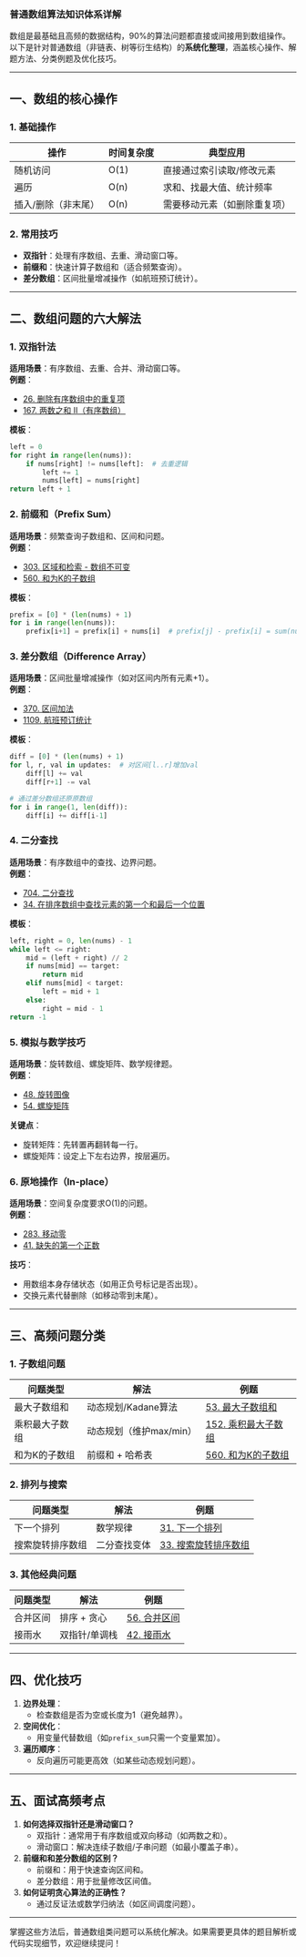 
### **普通数组算法知识体系详解**  
数组是最基础且高频的数据结构，90%的算法问题都直接或间接用到数组操作。以下是针对普通数组（非链表、树等衍生结构）的**系统化整理**，涵盖核心操作、解题方法、分类例题及优化技巧。

---

## **一、数组的核心操作**
### **1. 基础操作**
| **操作**       | **时间复杂度** | **典型应用**                     |
|----------------|----------------|----------------------------------|
| 随机访问       | O(1)           | 直接通过索引读取/修改元素        |
| 遍历           | O(n)           | 求和、找最大值、统计频率         |
| 插入/删除（非末尾） | O(n)          | 需要移动元素（如删除重复项）     |

### **2. 常用技巧**
- **双指针**：处理有序数组、去重、滑动窗口等。  
- **前缀和**：快速计算子数组和（适合频繁查询）。  
- **差分数组**：区间批量增减操作（如航班预订统计）。  

---

## **二、数组问题的六大解法**
### **1. 双指针法**
**适用场景**：有序数组、去重、合并、滑动窗口等。  
**例题**：  
- [26. 删除有序数组中的重复项](https://leetcode.com/problems/remove-duplicates-from-sorted-array/)  
- [167. 两数之和 II（有序数组）](https://leetcode.com/problems/two-sum-ii-input-array-is-sorted/)  

**模板**：  
```python
left = 0
for right in range(len(nums)):
    if nums[right] != nums[left]:  # 去重逻辑
        left += 1
        nums[left] = nums[right]
return left + 1
```

### **2. 前缀和（Prefix Sum）**
**适用场景**：频繁查询子数组和、区间和问题。  
**例题**：  
- [303. 区域和检索 - 数组不可变](https://leetcode.com/problems/range-sum-query-immutable/)  
- [560. 和为K的子数组](https://leetcode.com/problems/subarray-sum-equals-k/)  

**模板**：  
```python
prefix = [0] * (len(nums) + 1)
for i in range(len(nums)):
    prefix[i+1] = prefix[i] + nums[i]  # prefix[j] - prefix[i] = sum(nums[i..j-1])
```

### **3. 差分数组（Difference Array）**
**适用场景**：区间批量增减操作（如对区间内所有元素+1）。  
**例题**：  
- [370. 区间加法](https://leetcode.com/problems/range-addition/)  
- [1109. 航班预订统计](https://leetcode.com/problems/corporate-flight-bookings/)  

**模板**：  
```python
diff = [0] * (len(nums) + 1)
for l, r, val in updates:  # 对区间[l..r]增加val
    diff[l] += val
    diff[r+1] -= val

# 通过差分数组还原原数组
for i in range(1, len(diff)):
    diff[i] += diff[i-1]
```

### **4. 二分查找**
**适用场景**：有序数组中的查找、边界问题。  
**例题**：  
- [704. 二分查找](https://leetcode.com/problems/binary-search/)  
- [34. 在排序数组中查找元素的第一个和最后一个位置](https://leetcode.com/problems/find-first-and-last-position-of-element-in-sorted-array/)  

**模板**：  
```python
left, right = 0, len(nums) - 1
while left <= right:
    mid = (left + right) // 2
    if nums[mid] == target:
        return mid
    elif nums[mid] < target:
        left = mid + 1
    else:
        right = mid - 1
return -1
```

### **5. 模拟与数学技巧**
**适用场景**：旋转数组、螺旋矩阵、数学规律题。  
**例题**：  
- [48. 旋转图像](https://leetcode.com/problems/rotate-image/)  
- [54. 螺旋矩阵](https://leetcode.com/problems/spiral-matrix/)  

**关键点**：  
- 旋转矩阵：先转置再翻转每一行。  
- 螺旋矩阵：设定上下左右边界，按层遍历。

### **6. 原地操作（In-place）**
**适用场景**：空间复杂度要求O(1)的问题。  
**例题**：  
- [283. 移动零](https://leetcode.com/problems/move-zeroes/)  
- [41. 缺失的第一个正数](https://leetcode.com/problems/first-missing-positive/)  

**技巧**：  
- 用数组本身存储状态（如用正负号标记是否出现）。  
- 交换元素代替删除（如移动零到末尾）。

---

## **三、高频问题分类**
### **1. 子数组问题**
| 问题类型               | 解法                | 例题                                                                 |
|------------------------|---------------------|----------------------------------------------------------------------|
| 最大子数组和           | 动态规划/Kadane算法 | [53. 最大子数组和](https://leetcode.com/problems/maximum-subarray/)  |
| 乘积最大子数组         | 动态规划（维护max/min） | [152. 乘积最大子数组](https://leetcode.com/problems/maximum-product-subarray/) |
| 和为K的子数组          | 前缀和 + 哈希表     | [560. 和为K的子数组](https://leetcode.com/problems/subarray-sum-equals-k/) |

### **2. 排列与搜索**
| 问题类型               | 解法                | 例题                                                                 |
|------------------------|---------------------|----------------------------------------------------------------------|
| 下一个排列             | 数学规律            | [31. 下一个排列](https://leetcode.com/problems/next-permutation/)    |
| 搜索旋转排序数组       | 二分查找变体        | [33. 搜索旋转排序数组](https://leetcode.com/problems/search-in-rotated-sorted-array/) |

### **3. 其他经典问题**
| 问题类型               | 解法                | 例题                                                                 |
|------------------------|---------------------|----------------------------------------------------------------------|
| 合并区间               | 排序 + 贪心         | [56. 合并区间](https://leetcode.com/problems/merge-intervals/)       |
| 接雨水                 | 双指针/单调栈       | [42. 接雨水](https://leetcode.com/problems/trapping-rain-water/)     |

---

## **四、优化技巧**
1. **边界处理**：  
   - 检查数组是否为空或长度为1（避免越界）。  
2. **空间优化**：  
   - 用变量代替数组（如`prefix_sum`只需一个变量累加）。  
3. **遍历顺序**：  
   - 反向遍历可能更高效（如某些动态规划问题）。  

---

## **五、面试高频考点**
1. **如何选择双指针还是滑动窗口？**  
   - 双指针：通常用于有序数组或双向移动（如两数之和）。  
   - 滑动窗口：解决连续子数组/子串问题（如最小覆盖子串）。  
2. **前缀和和差分数组的区别？**  
   - 前缀和：用于快速查询区间和。  
   - 差分数组：用于批量修改区间值。  
3. **如何证明贪心算法的正确性？**  
   - 通过反证法或数学归纳法（如区间调度问题）。  

---

掌握这些方法后，普通数组类问题可以系统化解决。如果需要更具体的题目解析或代码实现细节，欢迎继续提问！